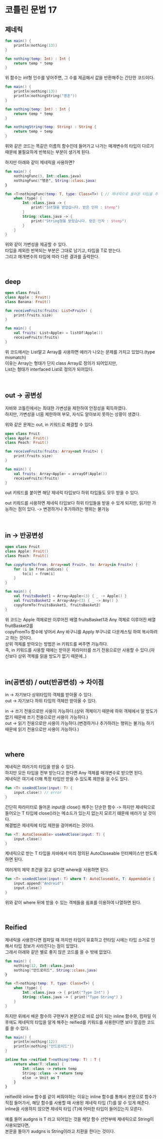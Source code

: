# 코틀린 문법 17

## 제네릭

```kotlin
fun main() {
    println(nothing(13))
}

fun nothing(temp: Int) : Int {
    return temp * temp
}
```

위 함수는 int형 인수를 넣어주면, 그 수를 제곱해서 값을 반환해주는 간단한 코드이다.  

```kotlin
fun main() {
    println(nothing(13))
    println(nothingString("명훈"))
}

fun nothing(temp: Int) : Int {
    return temp * temp
}

fun nothingString(temp: String) : String {
    return temp + temp
}
```

위와 같은 코드는 똑같은 이름의 함수인데 들어가고 나가는 매개변수의 타입이 다르기 때문에 불필요하게 반복되는 부분이 생기게 된다.   

하지만 아래와 같이 제네릭을 사용하면?   

```kotlin
fun main() {
    nothingFunc(3, Int::class.java)
    nothingFunc("명훈", String::class.java)
}

fun <T>nothingFunc(temp: T, type: Class<T>) { // 제네릭으로 들어온 타입을 추론해야하지만 kotlin, java은 컴파일 시점에서만 해당 제네릭의 타입이 살아있고,런타임 일때는 탸앱의 정보를 전부 잃기 때문이다. (타입 소거)
    when (type) {
        Int::class.java -> {
            print("Int형을 받았습니다. 받은 인자 : $temp")
        }
        String::class.java -> {
            print("String형을 받았습니다. 받은 인자 : $temp")
        }
    }
}
```

위와 같이 가변성을 제공할 수 있다.   
타입을 제외한 반복되는 부분은 그대로 남기고, 타입을 T로 받는다.   
그리고 매개변수의 타입에 따라 다른 결과를 출력한다.   

<br>

## deep

```kotlin
open class Fruit
class Apple : Fruit()
class Banana: Fruit()

fun receiveFruits(fruits: List<Fruit>) {
    print(fruits.size)
}

fun main() {
    val fruits: List<Apple> = listOf(Apple())
    receiveFruits(fruits)
}
```

위 코드에서는 List말고 Array를 사용하면 에러가 나오는 문제를 가지고 있었다.(type mismatch)   
이유는 Array는 형태가 단지 class Array<T>로 정의가 되어있지만,   
List는 형태가 interfaced List<out E>로 정의가 되어있다.

<br>

## out -> 공변성

자바와 코틀린에서는 최대한 가변성을 제한하여 안정성을 획득하였다.   
하지만, 가변성을 너뭄 제한하여 부모, 자식도 알아보지 못하는 상황이 생겼다.   

위와 같은 문제는 out, in 키워드로 해결할 수 있다.   

```kotlin
open class Fruit
class Apple: Fruit()
class Peach: Fruit()

fun receiveFruits(fruits: Array<out Fruit>) {
    print(fruits.size)
}

fun main() {
    val fruits: Array<Apple> = arrayOf(Apple())
    receiveFruits(fruits)
}
```

out 키워드를 붙이면 해당 제네릭 타입보다 하위 타입들도 모두 받을 수 있다.   

out 키워드를 사용하면 제네릭 타입보다 하위 타입들을 받을 수 있게 되지만, 읽기만 가능하는 점이 있다. -> 변경하거나 추가하려는 행위는 불가능

<br>

## in -> 반공변성

```kotlin
open class Fruit
class Apple: Fruit()
class Peach: Fruit()

fun copyFormTo(from: Array<out Fruit>, to: Array<in Fruit>) {
    for (i in from.indices) {
        to[i] = from[i]
    }
}

fun main() {
    val fruitsBasket1 = Array<Apple>(3) { _ -> Apple() }
    val fruitsBasket2 = Array<Any>(3) { _ -> Any() }
    copyFormTo(fruitsBasket1, fruitsBasket2)
}
```

위 코드는 Apple 객체로만 이루어진 배열 fruitsBasket1과 Any 객체로 이루어진 배열 fruitBasket2를   
copyFromTo 함수에 넣어서 Any 바구니를 Apply 부구니로 다운캐스팅 하여 복사하려고 하는 것이다.   
상위 객체를 받아오는 방법은 in 키워드를 써주면 가능하다.   
즉, in 키워드를 사용할 때에는 받아온 파라미터를 쓰기 전용으로만 사용할 수 있다.(자신보다 상위 객체를 읽을 방도가 없기 때문에..)

<br>

## in(공변성) / out(반공변성) -> 차이점

in -> 자기보다 상위타입의 객체를 받아올 수 있다.   
out -> 자기보다 하위 타입의 객체만 받아올 수 있다.   

in -> 쓰기 전용으로만 사용이 가능하다.(상위 객체이기 때문에 하위 객체에서 알 방도가 없기 때문에 쓰기 전용으로만 사용이 가능하다.)   
out -> 읽기 전용으로만 사용이 가능하다.(변경하거나 추가하려는 행위는 불가능 하기 때문에 읽기 전용으로만 사용이 가능하다.)

<br>

## where

제네릭은 여러가지 타입을 받을 수 있다.   
하지만 모든 타입을 전부 받는다고 한다면 Any 객체를 매개변수로 받으면 된다.    
제네릭은 여기세 더해 특정 타입만 받을 수 있도록 제한을 걸 수도 있다.

```kotlin
fun <T> useAndClose(input: T) {
    input.close() // error
}
```

간단히 파라미터로 들어온 input을 close() 해주는 단순한 함수 -> 하지만 제네릭으로 들어오는 T 타입에 close()라는 메소드가 있는지 없는지 모르기 떄문에 에러가 날 것이다.   
해결법은 제네릭에 타입 제한을 걸어버리는 것이다.

```kotlin
fun <T: AutoCloseable> useAndClose(input: T) {
    input.close()
}
```

제네릭으로 받는 T 타입을 자바에서 미리 정의된 AutoCloseable 인터페이스만 받도록 하면 된다.

여러개의 제약 조건을 걸고 싶다면 where을 사용하면 된다.

```kotlin
fun <T> useAndClose(input: T) where T: AutoCloseable, T: Appendable {
    input.append("Android")
    input.close()
}
```

위와 같이 where 뒤에 받을 수 있는 객체들을 쉼표를 이용하여 나열하면 된다.

<br>

## Reified

제네릭을 사용한다면 컴파일 때 까지만 타입이 유효하고 런타임 시에는 타입 소거로 인해서 타입 정보가 사라진다는 점이 있었다.   
그래서 아래와 같은 별로 좋지 않은 코드를 쓸 수 밖에 없었다.

```kotlin
fun main() {
    nothing(12, Int::class.java)
    nothing("안드로이드", String::class.java)
}

fun <T>nothing(temp: T, type: Class<T>) {
    when (type) {
        Int::class.java -> { print("Type Int") }
        String::class.java -> { print("Type String") }
    }
}
```

하지만 위에서 배운 함수의 구현부가 본문으로 바로 삽이 되는 inline 함수와, 컴파일 이후에도 제네릭의 타입을 알게 해주는 reified를 키워드를 사용한다면 보다 깔끔한 코드를 쓸 수 있다.

```kotlin
fun main() {
    println(nothing(12))
    println(nothing("안드로이드"))
}

inline fun <reified T>nothing(temp: T) : T {
    return when(T::class) {
        Int::class -> return temp
        String::class -> return temp
        else -> Unit as T
    }
}
```

reified와 inline 함수를 같이 써줘야하는 이유는 inline 함수를 통해서 본문으로 함수가 직접 들어가서, 해당 함수를 사용할 때 사용된 제네릭 타입 (T)를 알 수 있게 해준다.      
inline을 사용하지 않으면 제네릭 타입 (T)에 어떠한 타입이 들어갔는지 모른다.    

예를 들어 audgns is T 라고 되어있는 것을 해당 함수 선언부에 제네릭으로 String이 사용되었다면,    
본문을 돌아가 audgns is String이라고 치환을 한다는 것이다.   